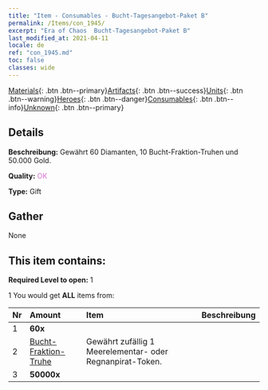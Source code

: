 ```yaml
---
title: "Item - Consumables - Bucht-Tagesangebot-Paket B"
permalink: /Items/con_1945/
excerpt: "Era of Chaos  Bucht-Tagesangebot-Paket B"
last_modified_at: 2021-04-11
locale: de
ref: "con_1945.md"
toc: false
classes: wide
---
```

 [Materials](/de/Items/){: .btn .btn--primary}[Artifacts](/de/Items/Artifacts/){: .btn .btn--success}[Units](/de/Items/Units/){: .btn .btn--warning}[Heroes](/de/Items/Heroes/){: .btn .btn--danger}[Consumables](/de/Items/Consumables/){: .btn .btn--info}[Unknown](/de/Items/Unknown/){: .btn .btn--primary}

## Details
 **Beschreibung:** Gewährt 60 Diamanten, 10 Bucht-Fraktion-Truhen und 50.000 Gold.

 **Quality:** <span style="color: #DA70D6">OK</span>

 **Type:** Gift

## Gather

  None

## This item contains:

 **Required Level to open:** 1

 1 You would get **ALL** items  from:

  | Nr | Amount |     Item    | Beschreibung |
  |:---|:-------|:------------|:-----------:|
  | 1 |  **60x** | <i class="fas fa-gem"/> |  | 
  | 2 | [Bucht-Fraktion-Truhe](/de/Items/con_1278/) | Gewährt zufällig 1 Meerelementar- oder Regnanpirat-Token. | 
  | 3 |  **50000x** | <i class="fas fa-coins"/> |  | 
